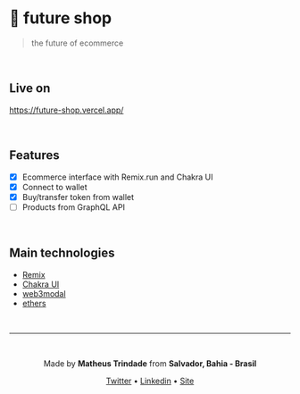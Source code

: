 # 🛒 future shop
> the future of ecommerce


<br />

## Live on
https://future-shop.vercel.app/

<br />

##  Features
- [x] Ecommerce interface with Remix.run and Chakra UI
- [x] Connect to wallet
- [x] Buy/transfer token from wallet
- [ ] Products from GraphQL API

<br/>

## Main technologies

- [Remix](https://remix.run/)
- [Chakra UI](https://chakra-ui.com/)
- [web3modal](https://github.com/Web3Modal/web3modal)
- [ethers](https://docs.ethers.io/v5/)

<br/>

---

<br/>

<p align="center">Made by <b>Matheus Trindade</b> from <b>Salvador, Bahia - Brasil</b></p>

<p align="center">
  <a href="https://twitter.com/trnddev">Twitter</a> •
  <a href="https://www.linkedin.com/in/trindadematheus/">Linkedin</a> •
  <a href="https://matheustrindade.dev.br/">Site</a>
</p>
